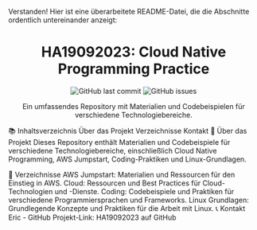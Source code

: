 
Verstanden! Hier ist eine überarbeitete README-Datei, die die Abschnitte ordentlich untereinander anzeigt:

<h1 align="center">HA19092023: Cloud Native Programming Practice</h1>
<p align="center">
  <img src="https://img.shields.io/github/last-commit/eric2122/HA19092023?style=for-the-badge" alt="GitHub last commit">
  <img src="https://img.shields.io/github/issues/eric2122/HA19092023?style=for-the-badge" alt="GitHub issues">
</p>
<p align="center">
  Ein umfassendes Repository mit Materialien und Codebeispielen für verschiedene Technologiebereiche.
</p>
📚 Inhaltsverzeichnis
Über das Projekt
Verzeichnisse
Kontakt
🚀 Über das Projekt
Dieses Repository enthält Materialien und Codebeispiele für verschiedene Technologiebereiche, einschließlich Cloud Native Programming, AWS Jumpstart, Coding-Praktiken und Linux-Grundlagen.

📂 Verzeichnisse
AWS Jumpstart: Materialien und Ressourcen für den Einstieg in AWS.
Cloud: Ressourcen und Best Practices für Cloud-Technologien und -Dienste.
Coding: Codebeispiele und Praktiken für verschiedene Programmiersprachen und Frameworks.
Linux Grundlagen: Grundlegende Konzepte und Praktiken für die Arbeit mit Linux.
📞 Kontakt
Eric - GitHub
Projekt-Link: HA19092023 auf GitHub


